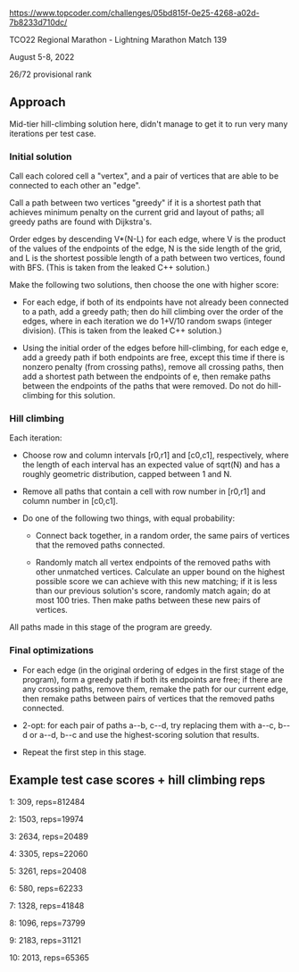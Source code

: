 https://www.topcoder.com/challenges/05bd815f-0e25-4268-a02d-7b8233d710dc/

TCO22 Regional Marathon - Lightning Marathon Match 139

August 5-8, 2022

26/72 provisional rank

## Approach

Mid-tier hill-climbing solution here, didn't manage to get it to run very many iterations per test case.

### Initial solution

Call each colored cell a "vertex", and a pair of vertices that are able to be connected to each other an "edge".

Call a path between two vertices "greedy" if it is a shortest path that achieves minimum penalty on the current grid and layout of paths; all greedy paths are found with Dijkstra's.

Order edges by descending V*(N-L) for each edge, where V is the product of the values of the endpoints of the edge, N is the side length of the grid, and L is the shortest possible length of a path between two vertices, found with BFS. (This is taken from the leaked C++ solution.)

Make the following two solutions, then choose the one with higher score:

* For each edge, if both of its endpoints have not already been connected to a path, add a greedy path; then do hill climbing over the order of the edges, where in each iteration we do 1+V/10 random swaps (integer division). (This is taken from the leaked C++ solution.)

* Using the initial order of the edges before hill-climbing, for each edge e, add a greedy path if both endpoints are free, except this time if there is nonzero penalty (from crossing paths), remove all crossing paths, then add a shortest path between the endpoints of e, then remake paths between the endpoints of the paths that were removed. Do not do hill-climbing for this solution.

### Hill climbing

Each iteration:

* Choose row and column intervals [r0,r1] and [c0,c1], respectively, where the length of each interval has an expected value of sqrt(N) and has a roughly geometric distribution, capped between 1 and N.

* Remove all paths that contain a cell with row number in [r0,r1] and column number in [c0,c1].

* Do one of the following two things, with equal probability:

	* Connect back together, in a random order, the same pairs of vertices that the removed paths connected.

	* Randomly match all vertex endpoints of the removed paths with other unmatched vertices. Calculate an upper bound on the highest possible score we can achieve with this new matching; if it is less than our previous solution's score, randomly match again; do at most 100 tries. Then make paths between these new pairs of vertices.

All paths made in this stage of the program are greedy.

### Final optimizations

* For each edge (in the original ordering of edges in the first stage of the program), form a greedy path if both its endpoints are free; if there are any crossing paths, remove them, remake the path for our current edge, then remake paths between pairs of vertices that the removed paths connected.


* 2-opt: for each pair of paths a--b, c--d, try replacing them with a--c, b--d or a--d, b--c and use the highest-scoring solution that results.

* Repeat the first step in this stage.

## Example test case scores + hill climbing reps

1: 309, reps=812484

2: 1503, reps=19974

3: 2634, reps=20489

4: 3305, reps=22060

5: 3261, reps=20408

6: 580, reps=62233

7: 1328, reps=41848

8: 1096, reps=73799

9: 2183, reps=31121

10: 2013, reps=65365